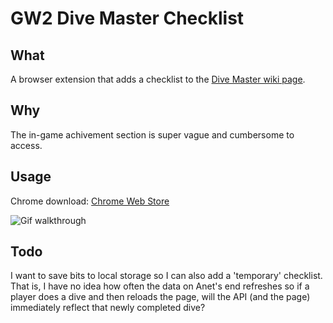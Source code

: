 # GW2 Dive Master Checklist

## What

A browser extension that adds a checklist to the [Dive Master wiki page](http://wiki.guildwars2.com/wiki/Dive_Master). 

## Why

The in-game achivement section is super vague and cumbersome to access.

## Usage

Chrome download: [Chrome Web Store](https://chrome.google.com/webstore/detail/dive-master-checklist/dagecimfcegiidjbhgjdbfaankglpaap/related)

![Gif walkthrough](http://i.imgur.com/X4fiMZ5.gif)

## Todo

I want to save bits to local storage so I can also add a 'temporary' checklist. That is, I have no idea how often the data on Anet's end refreshes so if a player does a dive and then reloads the page, will the API (and the page) immediately reflect that newly completed dive?
